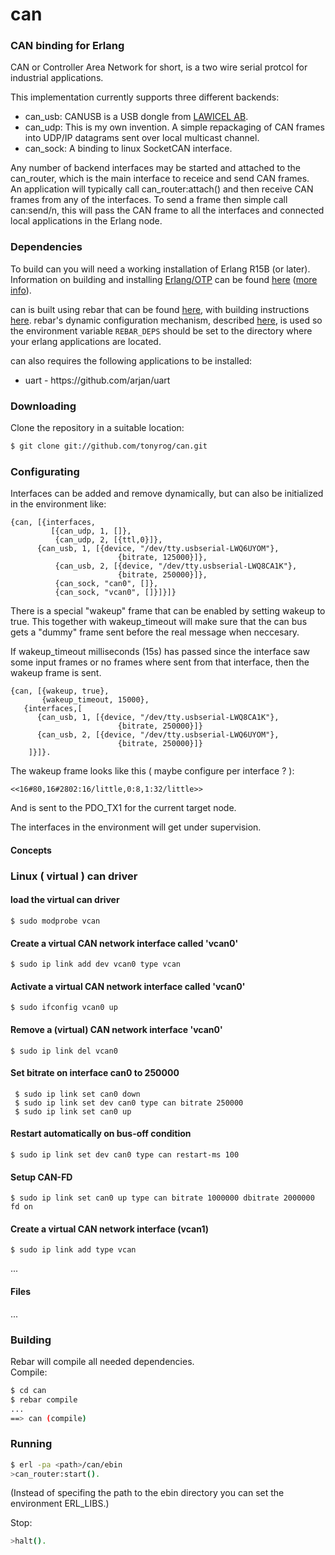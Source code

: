 # can

### CAN binding for Erlang

CAN or Controller Area Network for short, is a two wire serial protcol
for industrial applications.

This implementation currently supports three different backends:

- can_usb: CANUSB is a USB dongle from [LAWICEL AB](http://www.canusb.com).
- can_udp: This is my own invention. A simple repackaging of CAN frames into UDP/IP datagrams sent over local multicast channel.
- can_sock: A binding to linux SocketCAN interface.

Any number of backend interfaces may be started and attached to the
can_router, which is the main interface to receice and send CAN frames.<br/>
An application will typically call can_router:attach() and then
receive CAN frames from any of the interfaces. To send a frame then
simple call can:send/n, this will pass the CAN frame to all the
interfaces and connected local applications in the Erlang node.

### Dependencies

To build can you will need a working installation of Erlang R15B (or
later).<br/>
Information on building and installing [Erlang/OTP](http://www.erlang.org)
can be found [here](https://github.com/erlang/otp/wiki/Installation)
([more info](https://github.com/erlang/otp/blob/master/INSTALL.md)).

can is built using rebar that can be found [here](https://github.com/rebar/rebar), with building instructions [here](https://github.com/rebar/rebar/wiki/Building-rebar). rebar's dynamic configuration mechanism, described [here](https://github.com/rebar/rebar/wiki/Dynamic-configuration), is used so the environment variable `REBAR_DEPS` should be set to the directory where your erlang applications are located.

can also requires the following applications to be installed:

<ul>
<li>uart - https://github.com/arjan/uart</li>
</ul>

### Downloading

Clone the repository in a suitable location:

```sh
$ git clone git://github.com/tonyrog/can.git
```

### Configurating

Interfaces can be added and remove dynamically, but can also
be initialized in the environment like:

    {can, [{interfaces,
             [{can_udp, 1, []},
              {can_udp, 2, [{ttl,0}]},
          {can_usb, 1, [{device, "/dev/tty.usbserial-LWQ6UYOM"},
                            {bitrate, 125000}]},
              {can_usb, 2, [{device, "/dev/tty.usbserial-LWQ8CA1K"},
                            {bitrate, 250000}]},
              {can_sock, "can0", []},
              {can_sock, "vcan0", []}]}]}

There is a special "wakeup" frame that can be enabled by setting wakeup
to true. This together with wakeup_timeout will make sure that the
can bus gets a "dummy" frame sent before the real message when neccesary.

If wakeup_timeout milliseconds (15s) has passed since the interface
saw some input frames or no frames where sent from that interface, then
the wakeup frame is sent.

    {can, [{wakeup, true},
           {wakeup_timeout, 15000},
       {interfaces,[
          {can_usb, 1, [{device, "/dev/tty.usbserial-LWQ8CA1K"},
                            {bitrate, 250000}]}
          {can_usb, 2, [{device, "/dev/tty.usbserial-LWQ6UYOM"},
                            {bitrate, 250000}]}
        ]}]}.

The wakeup frame looks like this ( maybe configure per interface ? ):

    <<16#80,16#2802:16/little,0:8,1:32/little>>

And is sent to the PDO_TX1 for the current target node.

The interfaces in the environment will get under supervision.

#### Concepts

### Linux ( virtual ) can driver

#### load the virtual can driver

    $ sudo modprobe vcan

#### Create a virtual CAN network interface called 'vcan0'

    $ sudo ip link add dev vcan0 type vcan

#### Activate a virtual CAN network interface called 'vcan0'

    $ sudo ifconfig vcan0 up

#### Remove a (virtual) CAN network interface 'vcan0'

    $ sudo ip link del vcan0

#### Set bitrate on interface can0 to 250000

     $ sudo ip link set can0 down
     $ sudo ip link set dev can0 type can bitrate 250000
     $ sudo ip link set can0 up

#### Restart automatically on bus-off condition

    $ sudo ip link set dev can0 type can restart-ms 100

#### Setup CAN-FD

    $ sudo ip link set can0 up type can bitrate 1000000 dbitrate 2000000 fd on

#### Create a virtual CAN network interface (vcan1)

    $ sudo ip link add type vcan

...

#### Files

...

### Building

Rebar will compile all needed dependencies.<br/>
Compile:

```sh
$ cd can
$ rebar compile
...
==> can (compile)
```

### Running

```sh
$ erl -pa <path>/can/ebin
>can_router:start().
```

(Instead of specifing the path to the ebin directory you can set the environment ERL_LIBS.)

Stop:

```sh
>halt().


```
